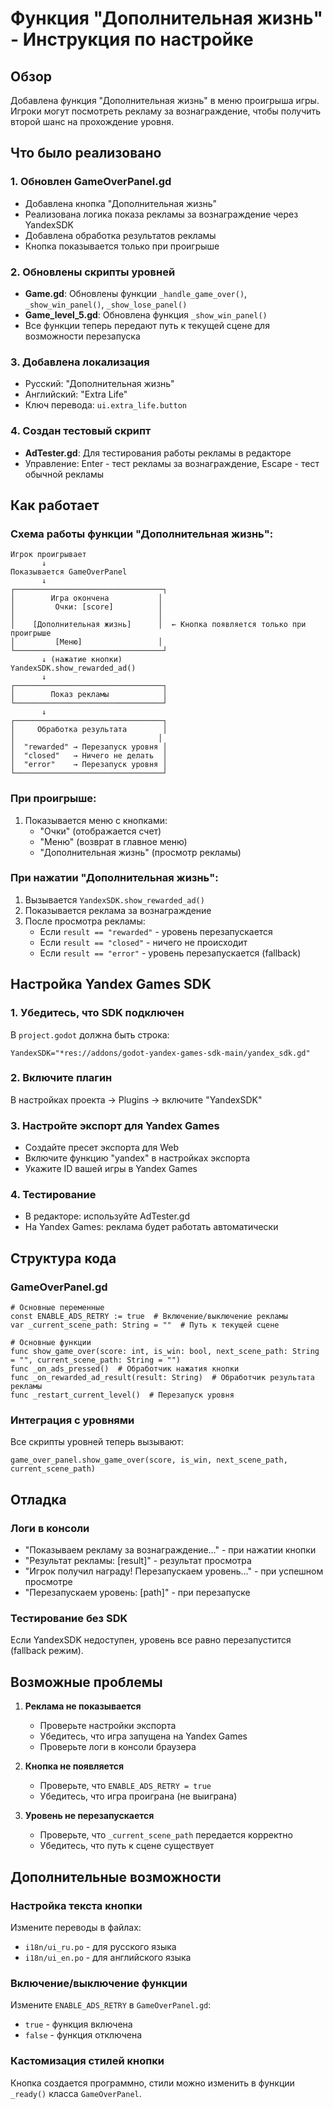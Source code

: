 # Функция "Дополнительная жизнь" - Инструкция по настройке

## Обзор
Добавлена функция "Дополнительная жизнь" в меню проигрыша игры. Игроки могут посмотреть рекламу за вознаграждение, чтобы получить второй шанс на прохождение уровня.

## Что было реализовано

### 1. Обновлен GameOverPanel.gd
- Добавлена кнопка "Дополнительная жизнь" 
- Реализована логика показа рекламы за вознаграждение через YandexSDK
- Добавлена обработка результатов рекламы
- Кнопка показывается только при проигрыше

### 2. Обновлены скрипты уровней
- **Game.gd**: Обновлены функции `_handle_game_over()`, `_show_win_panel()`, `_show_lose_panel()`
- **Game_level_5.gd**: Обновлена функция `_show_win_panel()`
- Все функции теперь передают путь к текущей сцене для возможности перезапуска

### 3. Добавлена локализация
- Русский: "Дополнительная жизнь"
- Английский: "Extra Life"
- Ключ перевода: `ui.extra_life.button`

### 4. Создан тестовый скрипт
- **AdTester.gd**: Для тестирования работы рекламы в редакторе
- Управление: Enter - тест рекламы за вознаграждение, Escape - тест обычной рекламы

## Как работает

### Схема работы функции "Дополнительная жизнь":

```
Игрок проигрывает
       ↓
Показывается GameOverPanel
       ↓
┌─────────────────────────────────┐
│        Игра окончена           │
│         Очки: [score]          │
│                                │
│    [Дополнительная жизнь]      │  ← Кнопка появляется только при проигрыше
│         [Меню]                 │
└─────────────────────────────────┘
       ↓ (нажатие кнопки)
YandexSDK.show_rewarded_ad()
       ↓
┌─────────────────────────────────┐
│        Показ рекламы            │
└─────────────────────────────────┘
       ↓
┌─────────────────────────────────┐
│     Обработка результата        │
│                                │
│  "rewarded" → Перезапуск уровня │
│  "closed"   → Ничего не делать  │
│  "error"    → Перезапуск уровня │
└─────────────────────────────────┘
```

### При проигрыше:
1. Показывается меню с кнопками:
   - "Очки" (отображается счет)
   - "Меню" (возврат в главное меню)
   - "Дополнительная жизнь" (просмотр рекламы)

### При нажатии "Дополнительная жизнь":
1. Вызывается `YandexSDK.show_rewarded_ad()`
2. Показывается реклама за вознаграждение
3. После просмотра рекламы:
   - Если `result == "rewarded"` - уровень перезапускается
   - Если `result == "closed"` - ничего не происходит
   - Если `result == "error"` - уровень перезапускается (fallback)

## Настройка Yandex Games SDK

### 1. Убедитесь, что SDK подключен
В `project.godot` должна быть строка:
```
YandexSDK="*res://addons/godot-yandex-games-sdk-main/yandex_sdk.gd"
```

### 2. Включите плагин
В настройках проекта → Plugins → включите "YandexSDK"

### 3. Настройте экспорт для Yandex Games
- Создайте пресет экспорта для Web
- Включите функцию "yandex" в настройках экспорта
- Укажите ID вашей игры в Yandex Games

### 4. Тестирование
- В редакторе: используйте AdTester.gd
- На Yandex Games: реклама будет работать автоматически

## Структура кода

### GameOverPanel.gd
```gdscript
# Основные переменные
const ENABLE_ADS_RETRY := true  # Включение/выключение рекламы
var _current_scene_path: String = ""  # Путь к текущей сцене

# Основные функции
func show_game_over(score: int, is_win: bool, next_scene_path: String = "", current_scene_path: String = "")
func _on_ads_pressed()  # Обработчик нажатия кнопки
func _on_rewarded_ad_result(result: String)  # Обработчик результата рекламы
func _restart_current_level()  # Перезапуск уровня
```

### Интеграция с уровнями
Все скрипты уровней теперь вызывают:
```gdscript
game_over_panel.show_game_over(score, is_win, next_scene_path, current_scene_path)
```

## Отладка

### Логи в консоли
- "Показываем рекламу за вознаграждение..." - при нажатии кнопки
- "Результат рекламы: [result]" - результат просмотра
- "Игрок получил награду! Перезапускаем уровень..." - при успешном просмотре
- "Перезапускаем уровень: [path]" - при перезапуске

### Тестирование без SDK
Если YandexSDK недоступен, уровень все равно перезапустится (fallback режим).

## Возможные проблемы

1. **Реклама не показывается**
   - Проверьте настройки экспорта
   - Убедитесь, что игра запущена на Yandex Games
   - Проверьте логи в консоли браузера

2. **Кнопка не появляется**
   - Проверьте, что `ENABLE_ADS_RETRY = true`
   - Убедитесь, что игра проиграна (не выиграна)

3. **Уровень не перезапускается**
   - Проверьте, что `_current_scene_path` передается корректно
   - Убедитесь, что путь к сцене существует

## Дополнительные возможности

### Настройка текста кнопки
Измените переводы в файлах:
- `i18n/ui_ru.po` - для русского языка
- `i18n/ui_en.po` - для английского языка

### Включение/выключение функции
Измените `ENABLE_ADS_RETRY` в `GameOverPanel.gd`:
- `true` - функция включена
- `false` - функция отключена

### Кастомизация стилей кнопки
Кнопка создается программно, стили можно изменить в функции `_ready()` класса `GameOverPanel`.